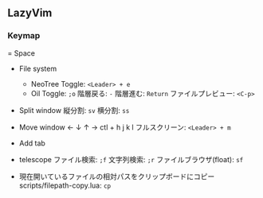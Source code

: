 ## LazyVim

### Keymap

<Leader> = Space

- File system

  - NeoTree
    Toggle: `<Leader> + e`
  - Oil
    Toggle: `;o`
    階層戻る: `-`
    階層進む: `Return`
    ファイルプレビュー: `<C-p>`

- Split window
  縦分割: `sv`
  横分割: `ss`

- Move window
  ← ↓ ↑ →
  ctl + h j k l
  フルスクリーン: `<Leader> + m`

- Add tab

- telescope
  ファイル検索: `;f`
  文字列検索: `;r`
  ファイルブラウザ(float): `sf`

- 現在開いているファイルの相対パスをクリップボードにコピー
  scripts/filepath-copy.lua: `cp`
